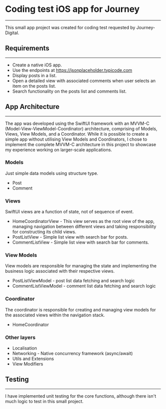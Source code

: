 # Coding test iOS app for Journey

---

This small app project was created for coding test requested by Journey-Digital.

## Requirements

---

* Create a native iOS app.  
* Use the endpoints at https://jsonplaceholder.typicode.com  
* Display posts in a list.  
* Open a detailed view with associated comments when user selects an item on the posts list.  
* Search functionality on the posts list and comments list.

## App Architecture

---
The app was developed using the SwiftUI framework with an MVVM-C (Model-View-ViewModel-Coordinator) architecture, comprising of Models, Views, View Models, and a Coordinator. While it is possible to create a simple app without utilising View Models and Coordinators, I chose to implement the complete MVVM-C architecture in this project to showcase my experience working on larger-scale applications.

### Models
Just simple data models using structure type.

* Post
* Comment

### Views
SwiftUI views are a function of state, not of sequence of event.

* HomeCoordinatorView - This view serves as the root view of the app, managing navigation between different views and taking responsibility for constructing its child views.
* PostListView - Simple list view with search bar for posts.
* CommentListView - Simple list view with search bar for comments.
 

### View Models
View models are responsible for managing the state and implementing the business logic associated with their respective views.

* PostListViewModel - post list data fetching and search logic
* CommentListViewModel - comment list data fetching and search logic


### Coordinator
The coordinator is responsible for creating and managing view models for the associated views within the navigation stack.

* HomeCoordinator


### Other layers

* Localisation
* Networking - Native concurrency framework (async/await)
* Utils and Extensions
* View Modifiers


## Testing

---

I have implemented unit testing for the core functions, although there isn't much logic to test in this small project.



